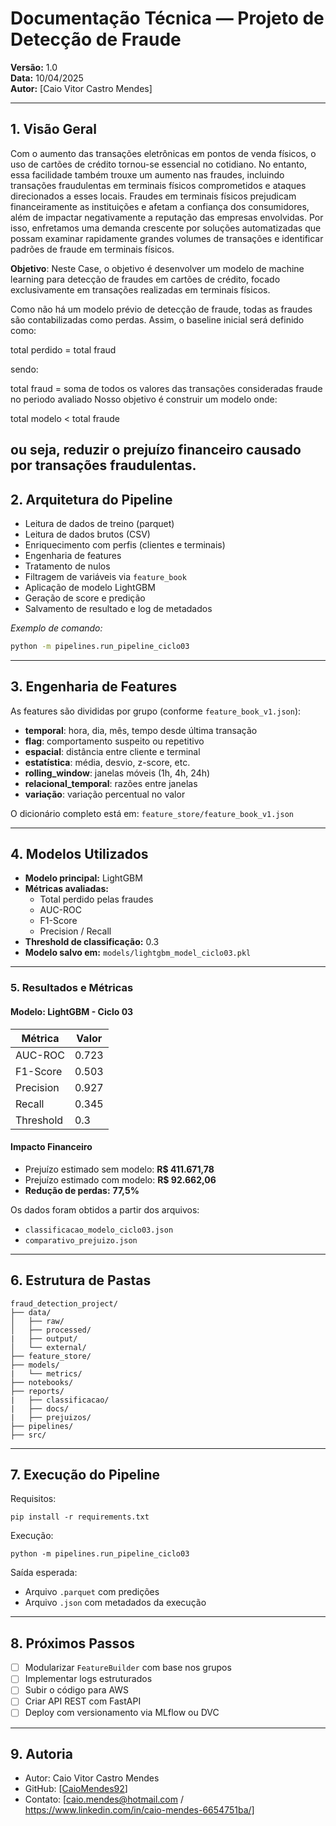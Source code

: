 # Documentação Técnica — Projeto de Detecção de Fraude

**Versão:** 1.0  
**Data:** 10/04/2025  
**Autor:** [Caio Vitor Castro Mendes]

---

## 1. Visão Geral
Com o aumento das transações eletrônicas em pontos de venda físicos, o uso de cartões de crédito tornou-se essencial no cotidiano. No entanto, essa facilidade também trouxe um aumento nas fraudes, incluindo transações fraudulentas em terminais físicos comprometidos e ataques direcionados a esses locais. Fraudes em terminais físicos prejudicam financeiramente as instituições e afetam a confiança dos consumidores, além de impactar negativamente a reputação das empresas envolvidas. Por isso, enfretamos uma demanda crescente por soluções automatizadas que possam examinar rapidamente grandes volumes de transações e identificar padrões de fraude em terminais físicos.

**Objetivo**: Neste Case, o objetivo é desenvolver um modelo de machine learning para detecção de fraudes em cartões de crédito, focado exclusivamente em transações realizadas em terminais físicos.

Como não há um modelo prévio de detecção de fraude, todas as fraudes são contabilizadas como perdas. Assim, o baseline inicial será definido como:

total perdido  = total fraud

sendo:

total fraud = soma de todos os valores das transações consideradas fraude no periodo avaliado
Nosso objetivo é construir um modelo onde:

total modelo < total fraude

ou seja, reduzir o prejuízo financeiro causado por transações fraudulentas.
---

## 2. Arquitetura do Pipeline

- Leitura de dados de treino (parquet)
- Leitura de dados brutos (CSV)
- Enriquecimento com perfis (clientes e terminais)
- Engenharia de features
- Tratamento de nulos
- Filtragem de variáveis via `feature_book`
- Aplicação de modelo LightGBM
- Geração de score e predição
- Salvamento de resultado e log de metadados

_Exemplo de comando:_
```bash
python -m pipelines.run_pipeline_ciclo03
```

---

## 3. Engenharia de Features

As features são divididas por grupo (conforme `feature_book_v1.json`):

- **temporal**: hora, dia, mês, tempo desde última transação
- **flag**: comportamento suspeito ou repetitivo
- **espacial**: distância entre cliente e terminal
- **estatística**: média, desvio, z-score, etc.
- **rolling_window**: janelas móveis (1h, 4h, 24h)
- **relacional_temporal**: razões entre janelas
- **variação**: variação percentual no valor

O dicionário completo está em: `feature_store/feature_book_v1.json`

---

## 4. Modelos Utilizados

- **Modelo principal:** LightGBM
- **Métricas avaliadas:**
  - Total perdido pelas fraudes
  - AUC-ROC
  - F1-Score
  - Precision / Recall
- **Threshold de classificação:** 0.3
- **Modelo salvo em:** `models/lightgbm_model_ciclo03.pkl`

---

### 5. Resultados e Métricas

#### Modelo: LightGBM - Ciclo 03

| Métrica     | Valor   |
|-------------|---------|
| AUC-ROC     | 0.723   |
| F1-Score    | 0.503   |
| Precision   | 0.927   |
| Recall      | 0.345   |
| Threshold   | 0.3     |

#### Impacto Financeiro

- Prejuízo estimado sem modelo: **R$ 411.671,78**
- Prejuízo estimado com modelo: **R$ 92.662,06**
- **Redução de perdas:** **77,5%**

Os dados foram obtidos a partir dos arquivos:

- `classificacao_modelo_ciclo03.json`
- `comparativo_prejuizo.json`

---

## 6. Estrutura de Pastas

```
fraud_detection_project/
├── data/
│   ├── raw/
│   ├── processed/
|   ├── output/
│   └── external/
├── feature_store/
├── models/
|   └── metrics/
├── notebooks/
├── reports/
|   ├── classificacao/
|   ├── docs/
|   ├── prejuizos/
├── pipelines/
├── src/
```

---

## 7. Execução do Pipeline

Requisitos:
```
pip install -r requirements.txt
```

Execução:
```
python -m pipelines.run_pipeline_ciclo03
```

Saída esperada:
- Arquivo `.parquet` com predições
- Arquivo `.json` com metadados da execução

---

## 8. Próximos Passos

- [ ] Modularizar `FeatureBuilder` com base nos grupos
- [ ] Implementar logs estruturados
- [ ] Subir o código para AWS
- [ ] Criar API REST com FastAPI
- [ ] Deploy com versionamento via MLflow ou DVC

---

## 9. Autoria

- Autor: Caio Vitor Castro Mendes
- GitHub: [[CaioMendes92](https://github.com/CaioMendes92/Caio-Portfolio)]
- Contato: [caio.mendes@hotmail.com / https://www.linkedin.com/in/caio-mendes-6654751ba/]
